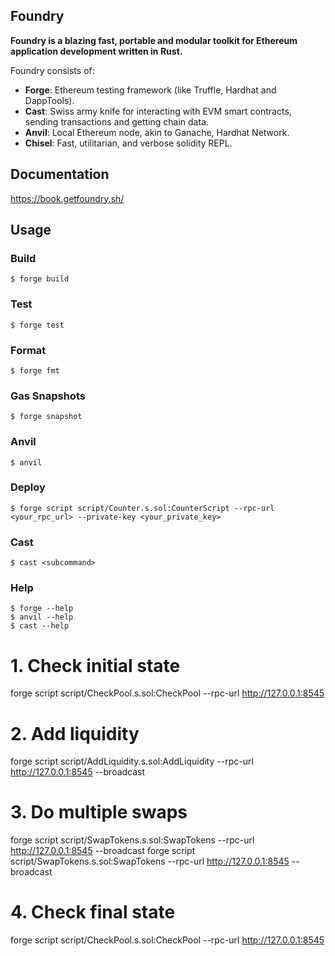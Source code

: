 ## Foundry

**Foundry is a blazing fast, portable and modular toolkit for Ethereum application development written in Rust.**

Foundry consists of:

- **Forge**: Ethereum testing framework (like Truffle, Hardhat and DappTools).
- **Cast**: Swiss army knife for interacting with EVM smart contracts, sending transactions and getting chain data.
- **Anvil**: Local Ethereum node, akin to Ganache, Hardhat Network.
- **Chisel**: Fast, utilitarian, and verbose solidity REPL.

## Documentation

https://book.getfoundry.sh/

## Usage

### Build

```shell
$ forge build
```

### Test

```shell
$ forge test
```

### Format

```shell
$ forge fmt
```

### Gas Snapshots

```shell
$ forge snapshot
```

### Anvil

```shell
$ anvil
```

### Deploy

```shell
$ forge script script/Counter.s.sol:CounterScript --rpc-url <your_rpc_url> --private-key <your_private_key>
```

### Cast

```shell
$ cast <subcommand>
```

### Help

```shell
$ forge --help
$ anvil --help
$ cast --help
```
# 1. Check initial state
forge script script/CheckPool.s.sol:CheckPool --rpc-url http://127.0.0.1:8545

# 2. Add liquidity
forge script script/AddLiquidity.s.sol:AddLiquidity --rpc-url http://127.0.0.1:8545 --broadcast

# 3. Do multiple swaps
forge script script/SwapTokens.s.sol:SwapTokens --rpc-url http://127.0.0.1:8545 --broadcast
forge script script/SwapTokens.s.sol:SwapTokens --rpc-url http://127.0.0.1:8545 --broadcast

# 4. Check final state
forge script script/CheckPool.s.sol:CheckPool --rpc-url http://127.0.0.1:8545